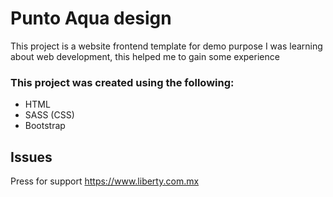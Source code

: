 # Punto Aqua design

This project is a website frontend template for demo purpose
I was learning about web development, this helped me to gain some experience
### This project was created using the following:
+ HTML
+ SASS (CSS)
+ Bootstrap
## Issues
Press for support https://www.liberty.com.mx
